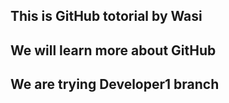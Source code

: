 ## This is GitHub totorial by Wasi
## We will learn more about GitHub
## We are trying Developer1 branch 